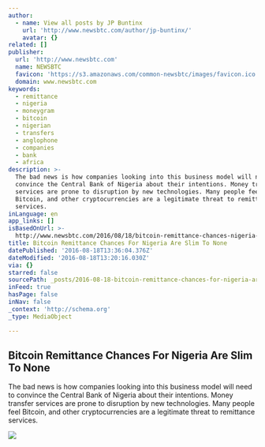```yaml
---
author:
  - name: View all posts by JP Buntinx
    url: 'http://www.newsbtc.com/author/jp-buntinx/'
    avatar: {}
related: []
publisher:
  url: 'http://www.newsbtc.com'
  name: NEWSBTC
  favicon: 'https://s3.amazonaws.com/common-newsbtc/images/favicon.ico'
  domain: www.newsbtc.com
keywords:
  - remittance
  - nigeria
  - moneygram
  - bitcoin
  - nigerian
  - transfers
  - anglophone
  - companies
  - bank
  - africa
description: >-
  The bad news is how companies looking into this business model will need to
  convince the Central Bank of Nigeria about their intentions. Money transfer
  services are prone to disruption by new technologies. Many people feel
  Bitcoin, and other cryptocurrencies are a legitimate threat to remittance
  services.
inLanguage: en
app_links: []
isBasedOnUrl: >-
  http://www.newsbtc.com/2016/08/18/bitcoin-remittance-chances-nigeria-slim-none/
title: Bitcoin Remittance Chances For Nigeria Are Slim To None
datePublished: '2016-08-18T13:36:04.376Z'
dateModified: '2016-08-18T13:20:16.030Z'
via: {}
starred: false
sourcePath: _posts/2016-08-18-bitcoin-remittance-chances-for-nigeria-are-slim-to-none.md
inFeed: true
hasPage: false
inNav: false
_context: 'http://schema.org'
_type: MediaObject

---
```

<article style=""><h1>Bitcoin Remittance Chances For Nigeria Are Slim To None</h1><p>The bad news is how companies looking into this business model will need to convince the Central Bank of Nigeria about their intentions. Money transfer services are prone to disruption by new technologies. Many people feel Bitcoin, and other cryptocurrencies are a legitimate threat to remittance services.</p><img src="http://s3.amazonaws.com/main-newsbtc-images/2016/08/18132303/shutterstock_214456480.jpg" /></article>